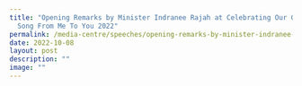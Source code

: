 ```yaml
---
title: "Opening Remarks by Minister Indranee Rajah at Celebrating Our Grands: A
  Song From Me To You 2022"
permalink: /media-centre/speeches/opening-remarks-by-minister-indranee-rajah-at-celebrating-our-grands-2022/
date: 2022-10-08
layout: post
description: ""
image: ""
---
```


